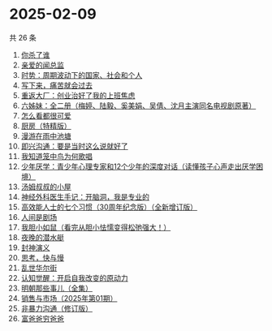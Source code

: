 # 2025-02-09

共 26 条

<!-- BEGIN WEREAD -->
<!-- 最后更新时间 2025-02-09 16:25:57 +0800 -->
1. [你杀了谁](https://weread.qq.com/web/bookDetail/fdb32f80813ab9a47g0136aa)
1. [亲爱的闻总监](https://weread.qq.com/web/bookDetail/8ce329b0813ab9599g019d3e)
1. [时势：周期波动下的国家、社会和个人](https://weread.qq.com/web/bookDetail/95332ad0813ab8705g016ce7)
1. [写下来，痛苦就会过去](https://weread.qq.com/web/bookDetail/02332680813ab880cg016c4b)
1. [重返大厂：创业治好了我的上班焦虑](https://weread.qq.com/web/bookDetail/d2d322f0813ab99fdg012f73)
1. [六姊妹：全二册（梅婷、陆毅、奚美娟、吴倩、沈月主演同名电视剧原著）](https://weread.qq.com/web/bookDetail/51432e4071a73c495147467)
1. [怎么看都很可爱](https://weread.qq.com/web/bookDetail/58632340813ab9455g014db0)
1. [厨房（特精版）](https://weread.qq.com/web/bookDetail/f94325e0813ab6f76g011be8)
1. [漫游在雨中池塘](https://weread.qq.com/web/bookDetail/74332f50813ab9612g0199e5)
1. [即兴沟通：要是当时这么说就好了](https://weread.qq.com/web/bookDetail/94f32c30813ab9942g0158fd)
1. [我知道笼中鸟为何歌唱](https://weread.qq.com/web/bookDetail/f8132870813ab99feg012389)
1. [少年厌学：青少年心理专家和12个少年的深度对话（读懂孩子心声走出厌学困境）](https://weread.qq.com/web/bookDetail/d0132570813ab98e5g017dd2)
1. [汤姆叔叔的小屋](https://weread.qq.com/web/bookDetail/863324007275eac78633923)
1. [神经外科医生手记：开脑洞，我是专业的](https://weread.qq.com/web/bookDetail/3bb32c10813ab9a17g016b82)
1. [高效能人士的七个习惯（30周年纪念版）（全新增订版）](https://weread.qq.com/web/bookDetail/56d325907203e8a856def7f)
1. [人间是剧场](https://weread.qq.com/web/bookDetail/86b32be0813ab6ff7g0130c2)
1. [我胆小如鼠（看完从胆小怯懦变得松弛强大！）](https://weread.qq.com/web/bookDetail/276323e0813ab90a5g0144d7)
1. [夜晚的潜水艇](https://weread.qq.com/web/bookDetail/93e32750813ab7dd0g0169dc)
1. [封神演义](https://weread.qq.com/web/bookDetail/b453256055b0e7b4550bbdd)
1. [思考，快与慢](https://weread.qq.com/web/bookDetail/af83263058c217af81f8979)
1. [乱世华尔街](https://weread.qq.com/web/bookDetail/22432840813ab6ee1g018d20)
1. [认知觉醒：开启自我改变的原动力](https://weread.qq.com/web/bookDetail/6a732ce07201202c6a7b30a)
1. [明朝那些事儿（全集）](https://weread.qq.com/web/bookDetail/a57325c05c8ed3a57224187)
1. [销售与市场（2025年第01期）](https://weread.qq.com/web/bookDetail/bb4323d0813ab9a4dg01560d)
1. [非暴力沟通（修订版）](https://weread.qq.com/web/bookDetail/b7d32470813ab7e0eg015e3f)
1. [富爸爸穷爸爸](https://weread.qq.com/web/bookDetail/ada325807168230aada7458)
<!-- END WEREAD -->